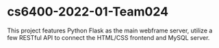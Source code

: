 # cs6400-2022-01-Team024
This project features Python Flask as the main webframe server, utilize a few RESTful API to connect the HTML/CSS frontend and MySQL server.
